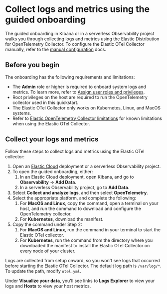 # Collect logs and metrics using the guided onboarding
The guided onboarding in Kibana or in a serverless Observability project walks you through collecting logs and metrics using the Elastic Distribution for OpenTelemetry Collector.
To configure the Elastic OTel Collector manually, refer to the [manual configuration](manual-configuration.md) docs.

## Before you begin
The onboarding has the following requirements and limitations:

- The **Admin** role or higher is required to onboard system logs and metrics. To learn more, refer to [Assign user roles and privileges](https://www.elastic.co/docs/current/serverless/general/assign-user-roles).
- Root privileges on the host are required to run the OpenTelemetry collector used in this quickstart.
- The Elastic OTel Collector only works on Kubernetes, Linux, and MacOS systems.
- Refer to [Elastic OpenTelemetry Collector limitations](collector-limitations.md) for known limitations when using the Elastic OTel Collector.

## Collect your logs and metrics

Follow these steps to collect logs and metrics using the Elastic OTel collector:

1. Open an [Elastic Cloud](cloud.elastic.co) deployment or a serverless Observability project.
1. To open the guided onboarding, either:
   1. In an Elastic Cloud deployment, open Kibana, and go to **Observability** → **Add Data**.
   1. In a serverless Observability project, go to **Add Data**.
1. Select **Collect and analyze logs**, and then select **OpenTelemetry**.
1. Select the appropriate platform, and complete the following:
   1. For **MacOS and Linux**, copy the command, open a terminal on your host, and run the command to download and configure the OpenTelemetry collector.
   1. For **Kubernetes**, download the manifest.
1. Copy the command under Step 2:
   1. For **MacOS and Linux**, run the command in your terminal to start the Elastic OTel collector.
   1. For **Kubernetes**, run the command from the directory where you downloaded the manifest to install the Elastic OTel Collector on every node of your cluster.

Logs are collected from setup onward, so you won't see logs that occurred before starting the Elastic OTel Collector.
The default log path is `/var/log/*`. To update the path, modify `otel.yml`.

Under **Visualize your data**, you'll see links to **Logs Explorer** to view your logs and **Hosts** to view your host metrics.